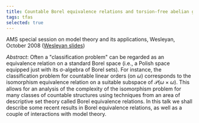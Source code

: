 ```yaml
---
title: Countable Borel equivalence relations and torsion-free abelian groups
tags: tfas
selected: true
---
```


AMS special session on model theory and its applications, Wesleyan, October 2008 ([Wesleyan slides](https://drive.google.com/file/d/1NJkwSb84RhBWySybn8cg4BfR6kvSmf5E/view?usp=sharing))<!--more-->

*Abstract*: Often a "classification problem" can be regarded as an equivalence relation on a standard Borel space (i.e., a Polish space equipped just with its σ-algebra of Borel sets). For instance, the classification problem for countable linear orders (on $\omega$) corresponds to the isomorphism equivalence relation on a suitable subspace of $\mathcal P(\omega\times\omega)$. This allows for an analysis of the complexity of the isomorphism problem for many classes of countable structures using techniques from an area of descriptive set theory called Borel equivalence relations. In this talk we shall describe some recent results in Borel equivalence relations, as well as a couple of interactions with model theory.
